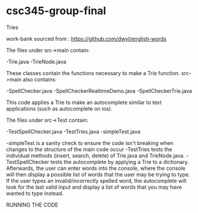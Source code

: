 # csc345-group-final
Tries

work-bank sourced from : https://github.com/dwyl/english-words

The files under src->main contain:

-Trie.java
-TrieNode.java 

These classes contain the functions necessary to make a Trie function. src->main also contains:

-SpellChecker.java
-SpellCheckerRealtimeDemo.java
-SpellCheckerTrie.java 

This code applies a Trie to make an autocomplete similar to text applications (such as autocomplete on ios).

The files under src->Test contain:

-TestSpellChecker.java
-TestTries.java
-simpleTest.java

-simpleTest is a sanity check to ensure the code isn't breaking when changes to the structure of the main code occur
-TestTries tests the individual methods (insert, search, delete) of Trie.java and TrieNode.java. 
-TestSpellChecker tests the autocomplete by applying a Trie to a dictionary. Afterwards, the user can enter words into the console, where the console will then display a possible list of words that the user may be trying to type. If the user types an invalid/incorrectly spelled word, the autocomplete will look for the last valid input and display a list of words that you may have wanted to type instead.

RUNNING THE CODE
